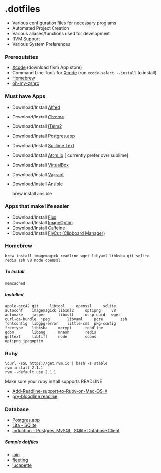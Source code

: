 # .dotfiles

* Various configuration files for necessary programs
* Automated Project Creation
* Various aliases/functions used for development
* RVM Support
* Various System Preferences


### Prerequisites

* [Xcode](https://developer.apple.com/xcode/) (download from App store)
* Command Line Tools for [Xcode](https://developer.apple.com/xcode/downloads/) (run `xcode-select --install` to install)
* [Homebrew](http://mxcl.github.io/homebrew/)
* [oh-my-zshrc](https://github.com/robbyrussell/oh-my-zsh)


### Must have Apps
* Download/Install [Alfred](http://www.alfredapp.com/)
* Download/Install [Chrome](https://www.google.com/chrome)
* Download/Install [iTerm2](http://www.iterm2.com/)
* Download/Install [Postgres.app](http://postgresapp.com/)
* Download/Install [Sublime Text](http://www.sublimetext.com/)
* Download/Install [Atom.io](https://atom.io/) [ currently prefer over sublime]

* Download/Install [VirtualBox](https://www.virtualbox.org/wiki/Downloads)
* Download/Install [Vagrant](http://www.vagrantup.com/downloads.html)
* Download/install [Ansible](http://docs.ansible.com/intro_installation.html#latest-releases-via-homebrew-mac-osx)

    brew install ansible

### Apps that make life easier
* Download/Install [Flux](https://justgetflux.com/)
* Download/Install [ImageOptim](https://imageoptim.com/)
* Download/Install [Caffeine](https://itunes.apple.com/us/app/caffeine/id411246225?mt=12)
* Download/Install [FlyCut (Clipboard Manager)](https://itunes.apple.com/us/app/flycut-clipboard-manager/id442160987?mt=12)

### Homebrew

    brew install imagemagick readline wget libyaml libksba git sqlite redis zsh v8 node openssl

##### To Install
    memcached

##### Installed
    apple-gcc42	git		libtool		openssl		sqlite
    autoconf	imagemagick	libxml2		optipng		v8
    automake	jasper		libxslt		ossp-uuid	wget
    curl-ca-bundle	jpeg		libyaml		pcre		zsh
    fontconfig	libgpg-error	little-cms	pkg-config
    freetype	libksba		mcrypt		readline
    gdbm		libpng		mhash		redis
    gettext		libtiff		node		scons
    optipng jpegoptim

### Ruby
    \curl -sSL https://get.rvm.io | bash -s stable
    rvm install 2.1.1
    rvm --default use 2.1.1
    
Make sure your ruby install supports READLINE
* [Add-Readline-support-to-Ruby-on-Mac-OS-X](https://github.com/guard/guard/wiki/Add-Readline-support-to-Ruby-on-Mac-OS-X)
* [pry-bloodline readline](https://github.com/Arkham/pry-bloodline)


### Database
* [Postgres.app](http://postgresapp.com/)
* [Lita - SQlite](http://www.dehats.com/drupal/?q=node/58)
* [Induction - Postgres, MySQL, SQlite Database Client](http://inductionapp.com/)

##### Sample dotfiles
* [iain](https://github.com/iain/dotfiles)
* [fleeting](https://github.com/fleeting/dotfiles)
* [lucapette](https://github.com/lucapette/dotfiles)
